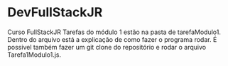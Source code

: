 # DevFullStackJR
Curso FullStackJR
Tarefas do módulo 1 estão na pasta de tarefaModulo1. Dentro do arquivo está a explicação de como fazer o programa rodar.
É possivel também fazer um git clone do repositório e rodar o arquivo Tarefa1Modulo1.js.
